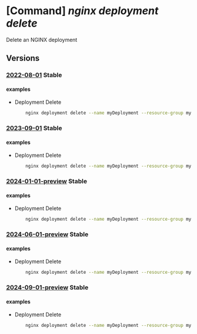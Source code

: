 # [Command] _nginx deployment delete_

Delete an NGINX deployment

## Versions

### [2022-08-01](/Resources/mgmt-plane/L3N1YnNjcmlwdGlvbnMve30vcmVzb3VyY2Vncm91cHMve30vcHJvdmlkZXJzL25naW54Lm5naW54cGx1cy9uZ2lueGRlcGxveW1lbnRzL3t9/2022-08-01.xml) **Stable**

<!-- mgmt-plane /subscriptions/{}/resourcegroups/{}/providers/nginx.nginxplus/nginxdeployments/{} 2022-08-01 -->

#### examples

- Deployment Delete
    ```bash
        nginx deployment delete --name myDeployment --resource-group myResourceGroup
    ```

### [2023-09-01](/Resources/mgmt-plane/L3N1YnNjcmlwdGlvbnMve30vcmVzb3VyY2Vncm91cHMve30vcHJvdmlkZXJzL25naW54Lm5naW54cGx1cy9uZ2lueGRlcGxveW1lbnRzL3t9/2023-09-01.xml) **Stable**

<!-- mgmt-plane /subscriptions/{}/resourcegroups/{}/providers/nginx.nginxplus/nginxdeployments/{} 2023-09-01 -->

#### examples

- Deployment Delete
    ```bash
        nginx deployment delete --name myDeployment --resource-group myResourceGroup
    ```

### [2024-01-01-preview](/Resources/mgmt-plane/L3N1YnNjcmlwdGlvbnMve30vcmVzb3VyY2Vncm91cHMve30vcHJvdmlkZXJzL25naW54Lm5naW54cGx1cy9uZ2lueGRlcGxveW1lbnRzL3t9/2024-01-01-preview.xml) **Stable**

<!-- mgmt-plane /subscriptions/{}/resourcegroups/{}/providers/nginx.nginxplus/nginxdeployments/{} 2024-01-01-preview -->

#### examples

- Deployment Delete
    ```bash
        nginx deployment delete --name myDeployment --resource-group myResourceGroup
    ```

### [2024-06-01-preview](/Resources/mgmt-plane/L3N1YnNjcmlwdGlvbnMve30vcmVzb3VyY2Vncm91cHMve30vcHJvdmlkZXJzL25naW54Lm5naW54cGx1cy9uZ2lueGRlcGxveW1lbnRzL3t9/2024-06-01-preview.xml) **Stable**

<!-- mgmt-plane /subscriptions/{}/resourcegroups/{}/providers/nginx.nginxplus/nginxdeployments/{} 2024-06-01-preview -->

#### examples

- Deployment Delete
    ```bash
        nginx deployment delete --name myDeployment --resource-group myResourceGroup
    ```

### [2024-09-01-preview](/Resources/mgmt-plane/L3N1YnNjcmlwdGlvbnMve30vcmVzb3VyY2Vncm91cHMve30vcHJvdmlkZXJzL25naW54Lm5naW54cGx1cy9uZ2lueGRlcGxveW1lbnRzL3t9/2024-09-01-preview.xml) **Stable**

<!-- mgmt-plane /subscriptions/{}/resourcegroups/{}/providers/nginx.nginxplus/nginxdeployments/{} 2024-09-01-preview -->

#### examples

- Deployment Delete
    ```bash
        nginx deployment delete --name myDeployment --resource-group myResourceGroup
    ```
